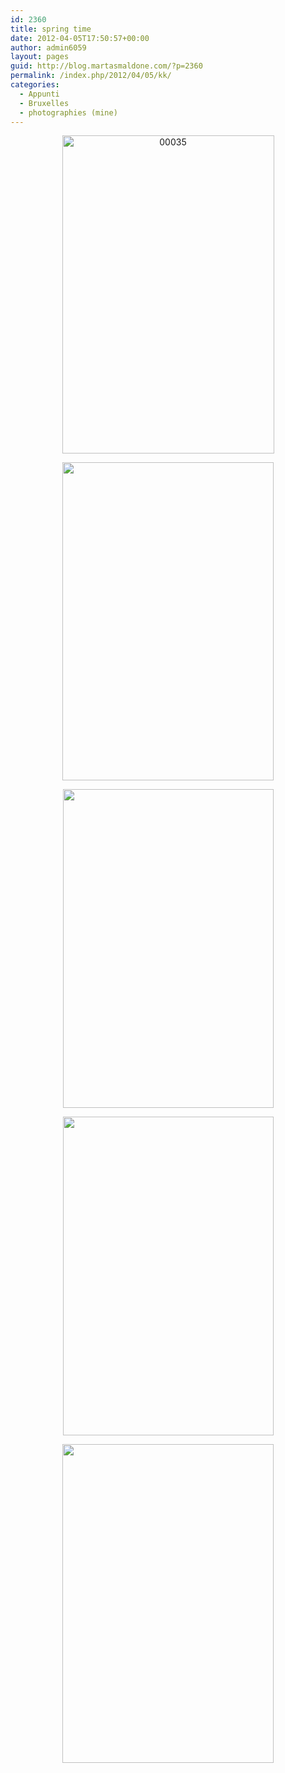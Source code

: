 ```yaml
---
id: 2360
title: spring time
date: 2012-04-05T17:50:57+00:00
author: admin6059
layout: pages
guid: http://blog.martasmaldone.com/?p=2360
permalink: /index.php/2012/04/05/kk/
categories:
  - Appunti
  - Bruxelles
  - photographies (mine)
---
```

<p style="text-align: center;">
  <p style="text-align: center;">
    <img class="aligncenter wp-image-3565" src="http://blog.martasmaldone.eu/wp-content/uploads/2012/04/00035-1.jpg" alt="00035" width="339" height="509" srcset="http://blog.martasmaldone.eu/wp-content/uploads/2012/04/00035-1.jpg 378w, http://blog.martasmaldone.eu/wp-content/uploads/2012/04/00035-1-200x300.jpg 200w" sizes="(max-width: 339px) 100vw, 339px" />
  </p>
  
  <p style="text-align: center;">
    <img class="aligncenter wp-image-2368" title="00032" src="http://blog.martasmaldone.eu/wp-content/uploads/2012/04/000321.jpg" alt="" width="338" height="509" srcset="http://blog.martasmaldone.eu/wp-content/uploads/2012/04/000321.jpg 376w, http://blog.martasmaldone.eu/wp-content/uploads/2012/04/000321-199x300.jpg 199w" sizes="(max-width: 338px) 100vw, 338px" />
  </p>
  
  <p style="text-align: center;">
    <img class="aligncenter wp-image-2375" title="00037" src="http://blog.martasmaldone.eu/wp-content/uploads/2012/04/00037.jpg" alt="" width="337" height="510" srcset="http://blog.martasmaldone.eu/wp-content/uploads/2012/04/00037.jpg 374w, http://blog.martasmaldone.eu/wp-content/uploads/2012/04/00037-198x300.jpg 198w" sizes="(max-width: 337px) 100vw, 337px" />
  </p>
  
  <p style="text-align: center;">
    <img class="aligncenter wp-image-2376" title="00036" src="http://blog.martasmaldone.eu/wp-content/uploads/2012/04/00036.jpg" alt="" width="337" height="510" srcset="http://blog.martasmaldone.eu/wp-content/uploads/2012/04/00036.jpg 374w, http://blog.martasmaldone.eu/wp-content/uploads/2012/04/00036-198x300.jpg 198w" sizes="(max-width: 337px) 100vw, 337px" />
  </p>
  
  <p style="text-align: center;">
    <img class="aligncenter wp-image-2366" title="00033" src="http://blog.martasmaldone.eu/wp-content/uploads/2012/04/00033.jpg" alt="" width="338" height="510" srcset="http://blog.martasmaldone.eu/wp-content/uploads/2012/04/00033.jpg 375w, http://blog.martasmaldone.eu/wp-content/uploads/2012/04/00033-198x300.jpg 198w" sizes="(max-width: 338px) 100vw, 338px" />
  </p>